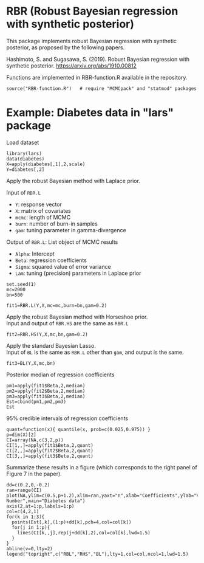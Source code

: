 # RBR (Robust Bayesian regression with synthetic posterior)

This package implements robust Bayesian regression with synthetic posterior, as proposed by the following papers.

Hashimoto, S. and Sugasawa, S. (2019). Robust Bayesian regression with synthetic posterior. https://arxiv.org/abs/1910.00812

Functions are implemented in RBR-function.R available in the repository.

```{r}
source("RBR-function.R")   # require "MCMCpack" and "statmod" packages
```


# Example: Diabetes data in "lars" package
Load dataset
```{r}
library(lars)
data(diabetes)
X=apply(diabetes[,1],2,scale)
Y=diabetes[,2]
```

Apply the robust Bayesian method with Laplace prior.

Input of `RBR.L`

- `Y`: response vector 
- `X`: matrix of covariates 
- `mcmc`: length of MCMC
- `burn`: number of burn-in samples 
- `gam`: tuning parameter in gamma-divergence

Output of `RBR.L`: List object of MCMC results

- `Alpha`: Intercept 
- `Beta`: regression coefficients
- `Sigma`: squared value of error variance
- `Lam`: tuning (precision) parameters in Laplace prior 

```{r}
set.seed(1)  
mc=2000
bn=500

fit1=RBR.L(Y,X,mc=mc,burn=bn,gam=0.2)
```

Apply the robust Bayesian method with Horseshoe prior.  
Input and output of `RBR.HS` are the same as `RBR.L`


```{r}
fit2=RBR.HS(Y,X,mc,bn,gam=0.2)
```

Apply the standard Bayesian Lasso.  
Input of `BL` is the same as `RBR.L` other than `gam`, and output is the same.

```{r}
fit3=BL(Y,X,mc,bn)
```

Posterior median of regression coefficients
```{r}
pm1=apply(fit1$Beta,2,median)
pm2=apply(fit2$Beta,2,median)
pm3=apply(fit3$Beta,2,median)
Est=cbind(pm1,pm2,pm3)
Est
```

95% credible intervals of regression coefficients
```{r}
quant=function(x){ quantile(x, prob=c(0.025,0.975)) }
p=dim(X)[2]
CI=array(NA,c(3,2,p))
CI[1,,]=apply(fit1$Beta,2,quant)
CI[2,,]=apply(fit2$Beta,2,quant)
CI[3,,]=apply(fit3$Beta,2,quant)
```

Summarize these results in a figure (which corresponds to the right panel of Figure 7 in the paper).

```{r}
dd=c(0.2,0,-0.2)
ran=range(CI)
plot(NA,ylim=c(0.5,p+1.2),xlim=ran,yaxt="n",xlab="Coefficients",ylab="Variable Number",main="Diabetes data")
axis(2,at=1:p,labels=1:p)
col=c(4,2,1)
for(k in 1:3){
  points(Est[,k],(1:p)+dd[k],pch=4,col=col[k])
  for(j in 1:p){
    lines(CI[k,,j],rep(j+dd[k],2),col=col[k],lwd=1.5)
  }
}
abline(v=0,lty=2)
legend("topright",c("RBL","RHS","BL"),lty=1,col=col,ncol=1,lwd=1.5)
```
